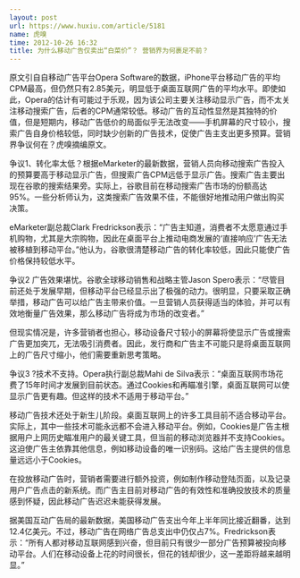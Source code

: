 ```yaml
---
layout: post
url: https://www.huxiu.com/article/5181
name: 虎嗅
time: 2012-10-26 16:32
title: 为什么移动广告仅卖出“白菜价”？ 营销界为何裹足不前？
---
```

原文引自自移动广告平台Opera Software的数据，iPhone平台移动广告的平均CPM最高，但仍然只有2.85美元，明显低于桌面互联网广告的平均水平。即使如此，Opera的估计有可能过于乐观，因为该公司主要关注移动显示广告，而不太关注移动搜索广告，后者的CPM通常较低。移动广告的互动性显然是其独特的价值，但是短期内，移动广告低价的局面似乎无法改变——手机屏幕的尺寸较小，搜索广告自身价格较低，同时缺少创新的广告技术，促使广告主支出更多预算。营销界争议何在？虎嗅摘编原文。

争议1、转化率太低？根据eMarketer的最新数据，营销人员向移动搜索广告投入的预算要高于移动显示广告，但搜索广告CPM远低于显示广告。搜索广告主要出现在谷歌的搜索结果旁。实际上，谷歌目前在移动搜索广告市场的份额高达95%。一些分析师认为，这类搜索广告效果不佳，不能很好地推动用户做出购买决策。

eMarketer副总裁Clark Fredrickson表示：“广告主知道，消费者不太愿意通过手机购物，尤其是大宗购物，因此在桌面平台上推动电商发展的‘直接响应’广告无法被移植到移动平台。”他认为，谷歌很清楚移动广告的转化率较低，因此只能使广告价格保持较低水平。

争议2 广告效果堪忧。谷歌全球移动销售和战略主管Jason Spero表示：“尽管目前还处于发展早期，但移动平台已经显示出了极强的动力。很明显，只要采取正确举措，移动广告可以给广告主带来价值。一旦营销人员获得适当的体验，并可以有效地衡量广告效果，那么移动广告将成为市场的改变者。”

但现实情况是，许多营销者也担心，移动设备尺寸较小的屏幕将使显示广告或搜索广告更加突兀，无法吸引消费者。因此，发行商和广告主不可能只是将桌面互联网上的广告尺寸缩小，他们需要重新思考策略。

争议3 ?技术不支持。Opera执行副总裁Mahi de Silva表示：“桌面互联网市场花费了15年时间才发展到目前状态。通过Cookies和再瞄准引擎，桌面互联网可以使显示广告更有趣。但这样的技术不适用于移动平台。”

移动广告技术还处于新生儿阶段。桌面互联网上的许多工具目前不适合移动平台。实际上，其中一些技术可能永远都不会进入移动平台。例如，Cookies是广告主根据用户上网历史瞄准用户的最关键工具，但当前的移动浏览器并不支持Cookies。这迫使广告主依靠其他信息，例如移动设备的唯一识别码。这给广告主提供的信息量远远小于Cookies。

在投放移动广告时，营销者需要进行额外投资，例如制作移动登陆页面，以及记录用户广告点击的新系统。而广告主目前对移动广告的有效性和准确投放技术的质量感到怀疑，因此移动广告迟迟未能获得发展。

据美国互动广告局的最新数据，美国移动广告支出今年上半年同比接近翻番，达到12.4亿美元。不过，移动广告在网络广告总支出中仍仅占7%。Fredrickson表示：“所有人都对移动互联网感到兴奋，但目前只有很少一部分广告预算被投向移动平台。人们在移动设备上花的时间很长，但花的钱却很少，这一差距将越来越明显。”

